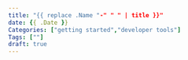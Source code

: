 ```yaml
---
title: "{{ replace .Name "-" " " | title }}"
date: {{ .Date }}
Categories: ["getting started","developer tools"]
Tags: [""]
draft: true
---
```


